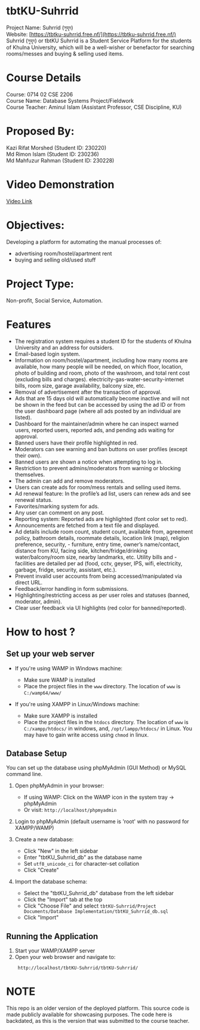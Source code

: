 # tbtKU-Suhrrid
Project Name: Suhrrid (সুহৃদ)  
Website: [https://tbtku-suhrrid.free.nf/](https://tbtku-suhrrid.free.nf/)  
Suhrrid (সুহৃদ) or tbtKU Suhrrid is a Student Service Platform for the students of Khulna University, which will be a well-wisher or benefactor for searching rooms/messes and buying &amp; selling used items.


# Course Details
Course: 0714 02 CSE 2206  
Course Name: Database Systems Project/Fieldwork  
Course Teacher: Aminul Islam (Assistant Professor, CSE Discipline, KU)


# Proposed By:
Kazi Rifat Morshed (Student ID: 230220)  
Md Rimon Islam (Student ID: 230236)  
Md Mahfuzur Rahman (Student ID: 230228)  


# Video Demonstration
[Video Link](https://kazirifatmorshed.github.io/tbtku-suhrrid.html)

# Objectives:
Developing a platform for automating the manual processes of:  
- advertising room/hostel/apartment rent  
- buying and selling old/used stuff   

# Project Type:
Non-profit, Social Service, Automation.

# Features
- The registration system requires a student ID for the students of Khulna University and an address for outsiders. 
- Email-based login system.
- Information on room/hostel/apartment, including how many rooms are available, how many people will be needed, on which floor, location, photo of building and room, photo of the washroom, and total rent cost (excluding bills and charges). electricity-gas-water-security-internet bills, room size, garage availability, balcony size, etc. 
- Removal of advertisement after the transaction of approval.
- Ads that are 15 days old will automatically become inactive and will not be shown in the feed but can be accessed by using the ad ID or from the user dashboard page (where all ads posted by an individual are listed).
- Dashboard for the maintainer/admin where he can inspect warned users, reported users, reported ads, and pending ads waiting for approval.
- Banned users have their profile highlighted in red.
- Moderators can see warning and ban buttons on user profiles (except their own).
- Banned users are shown a notice when attempting to log in. 
- Restriction to prevent admins/moderators from warning or blocking themselves.
- The admin can add and remove moderators.
- Users can create ads for room/mess rentals and selling used items. 
- Ad renewal feature: In the profile’s ad list, users can renew ads and see renewal status. 
- Favorites/marking system for ads. 
- Any user can comment on any post.
- Reporting system: Reported ads are highlighted (font color set to red).
- Announcements are fetched from a text file and displayed.
- Ad details include room count, student count, available from, agreement policy, bathroom details, roommate details, location link (map), religion preference, security, - furniture, entry time, owner’s name/contact, distance from KU, facing side, kitchen/fridge/drinking water/balcony/room size, nearby landmarks, etc. Utility bills and - facilities are detailed per ad (food, cctv, geyser, IPS, wifi, electricity, garbage, fridge, security, assistant, etc.).
- Prevent invalid user accounts from being accessed/manipulated via direct URL.
- Feedback/error handling in form submissions.
- Highlighting/restricting access as per user roles and statuses (banned, moderator, admin).
- Clear user feedback via UI highlights (red color for banned/reported).


# How to host ?

## **Set up your web server**
- If you're using WAMP in Windows machine:
	- Make sure WAMP is installed
	- Place the project files in the `www` directory. The location of `www` is `C:/wamp64/www/`

- If you're using XAMPP in Linux/Windows machine:
	- Make sure XAMPP is installed
	- Place the project files in the `htdocs` directory. The location of `www` is `C:/xampp/htdocs/` in windows, and, `/opt/lampp/htdocs/` in Linux. You may have to gain write access using `chmod` in linux.

## **Database Setup**

   You can set up the database using phpMyAdmin (GUI Method) or MySQL command line.

   1. Open phpMyAdmin in your browser:
      - If using WAMP: Click on the WAMP icon in the system tray → phpMyAdmin
      - Or visit: `http://localhost/phpmyadmin`
   
   2. Login to phpMyAdmin (default username is 'root' with no password for XAMPP/WAMP)
   
   3. Create a new database:
      - Click "New" in the left sidebar
      - Enter "tbtKU_Suhrrid_db" as the database name
      - Set `utf8_unicode_ci` for character-set collation
      - Click "Create"
   
   4. Import the database schema:
      - Select the "tbtKU_Suhrrid_db" database from the left sidebar
      - Click the "Import" tab at the top
      - Click "Choose File" and select `tbtKU-Suhrrid/Project Documents/Database Implementation/tbtKU_Suhrrid_db.sql`
      - Click "Import"


## Running the Application

1. Start your WAMP/XAMPP server
2. Open your web browser and navigate to:
   ```
    http://localhost/tbtKU-Suhrrid/tbtKU-Suhrrid/
   ```

# NOTE
This repo is an older version of the deployed platform. This source code is made publicly available for showcasing purposes. The code here is backdated, as this is the version that was submitted to the course teacher.

